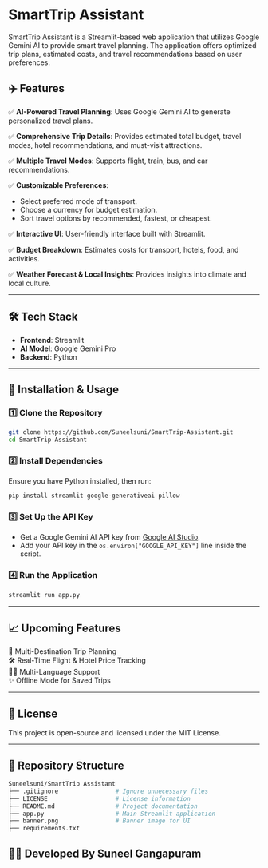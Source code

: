 # SmartTrip Assistant

SmartTrip Assistant is a Streamlit-based web application that utilizes Google Gemini AI to provide smart travel planning. The application offers optimized trip plans, estimated costs, and travel recommendations based on user preferences.

## ✈️ Features

✅ **AI-Powered Travel Planning**: Uses Google Gemini AI to generate personalized travel plans.

✅ **Comprehensive Trip Details**: Provides estimated total budget, travel modes, hotel recommendations, and must-visit attractions.

✅ **Multiple Travel Modes**: Supports flight, train, bus, and car recommendations.

✅ **Customizable Preferences**:
   - Select preferred mode of transport.
   - Choose a currency for budget estimation.
   - Sort travel options by recommended, fastest, or cheapest.

✅ **Interactive UI**: User-friendly interface built with Streamlit.

✅ **Budget Breakdown**: Estimates costs for transport, hotels, food, and activities.

✅ **Weather Forecast & Local Insights**: Provides insights into climate and local culture.

---

## 🛠️ Tech Stack

- **Frontend**: Streamlit
- **AI Model**: Google Gemini Pro
- **Backend**: Python

---

## 🚀 Installation & Usage

### 1️⃣ Clone the Repository
```bash
git clone https://github.com/Suneelsuni/SmartTrip-Assistant.git
cd SmartTrip-Assistant
```

### 2️⃣ Install Dependencies
Ensure you have Python installed, then run:
```bash
pip install streamlit google-generativeai pillow
```

### 3️⃣ Set Up the API Key
- Get a Google Gemini AI API key from [Google AI Studio](https://aistudio.google.com/).
- Add your API key in the `os.environ["GOOGLE_API_KEY"]` line inside the script.

### 4️⃣ Run the Application
```bash
streamlit run app.py
```

---

## 📈 Upcoming Features

🌟 Multi-Destination Trip Planning  
🛠️ Real-Time Flight & Hotel Price Tracking  
👨‍💻 Multi-Language Support  
✨ Offline Mode for Saved Trips  

---

## 📜 License
This project is open-source and licensed under the MIT License.

---
## 📂 Repository Structure
```bash
Suneelsuni/SmartTrip Assistant
├── .gitignore                # Ignore unnecessary files
├── LICENSE                   # License information
├── README.md                 # Project documentation
├── app.py                    # Main Streamlit application
├── banner.png                # Banner image for UI
├── requirements.txt
```
## 👨‍💻 Developed By **Suneel Gangapuram**
